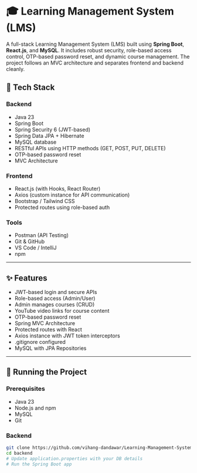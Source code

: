 # 🎓 Learning Management System (LMS)

A full-stack Learning Management System (LMS) built using **Spring Boot**, **React.js**, and **MySQL**. It includes robust security, role-based access control, OTP-based password reset, and dynamic course management. The project follows an MVC architecture and separates frontend and backend cleanly.

## 🔧 Tech Stack

### Backend
- Java 23
- Spring Boot
- Spring Security 6 (JWT-based)
- Spring Data JPA + Hibernate
- MySQL database
- RESTful APIs using HTTP methods (GET, POST, PUT, DELETE)
- OTP-based password reset
- MVC Architecture

### Frontend
- React.js (with Hooks, React Router)
- Axios (custom instance for API communication)
- Bootstrap / Tailwind CSS
- Protected routes using role-based auth

### Tools
- Postman (API Testing)
- Git & GitHub
- VS Code / IntelliJ
- npm

---

## ✨ Features

- JWT-based login and secure APIs
- Role-based access (Admin/User)
- Admin manages courses (CRUD)
- YouTube video links for course content
- OTP-based password reset
- Spring MVC Architecture
- Protected routes with React
- Axios instance with JWT token interceptors
- .gitignore configured
- MySQL with JPA Repositories

---

## 🚀 Running the Project

### Prerequisites
- Java 23
- Node.js and npm
- MySQL
- Git

### Backend
```bash
git clone https://github.com/vihang-dandawar/Learning-Management-System.git
cd backend
# Update application.properties with your DB details
# Run the Spring Boot app
